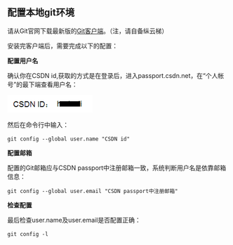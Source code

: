 ## 配置本地git环境

请从Git官网下载最新版的[Git客户端](http://git-scm.com/downloads)。（注，请自备纵云梯）

安装完客户端后，需要完成以下的配置：


**配置用户名**

确认你在CSDN id,获取的方式是在登录后，进入passport.csdn.net，在“个人帐号”的最下端查看用户名：

![](/images/FAQ_2_2_1.png)

然后在命令行中输入：

	git config --global user.name "CSDN id"


**配置邮箱**

配置的Git邮箱应与CSDN passport中注册邮箱一致，系统判断用户名是依靠邮箱信息：

	git config --global user.email "CSDN passport中注册邮箱"


**检查配置**

最后检查user.name及user.email是否配置正确：

	git config -l